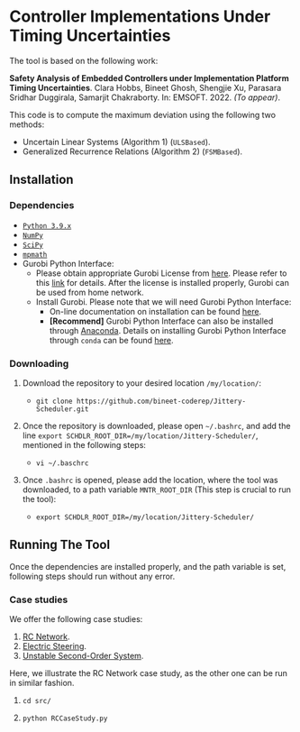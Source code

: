 # Controller Implementations Under Timing Uncertainties

The tool is based on the following work:

**Safety Analysis of Embedded Controllers under Implementation Platform Timing Uncertainties**. Clara Hobbs, Bineet Ghosh, Shengjie Xu, Parasara Sridhar Duggirala, Samarjit Chakraborty. In: EMSOFT. 2022. *(To appear)*.

This code is to compute the maximum deviation using the following two methods:

* Uncertain Linear Systems (Algorithm 1) (`ULSBased`).
* Generalized Recurrence Relations (Algorithm 2) (`FSMBased`).

## Installation

### Dependencies

- [`Python 3.9.x`](https://www.python.org/)
- [`NumPy`](https://numpy.org/)
- [`SciPy`](https://scipy.org/)
- [`mpmath`](https://mpmath.org/)
- Gurobi Python Interface:
  - Please obtain appropriate Gurobi License from [here](http://www.gurobi.com/downloads/licenses/license-center). Please refer to this [link](https://www.gurobi.com/documentation/8.1/quickstart_windows/academic_validation.html) for details. After the license is installed properly, Gurobi can be used from home network.
  - Install Gurobi. Please note that we will need Gurobi Python Interface: 
    - On-line documentation on installation can be found [here](http://www.gurobi.com/documentation/).
    - **[Recommend]** Gurobi Python Interface can also be installed through [Anaconda](https://www.anaconda.com/). Details on installing Gurobi Python Interface through `conda` can be found [here](https://www.gurobi.com/documentation/8.1/quickstart_mac/installing_the_anaconda_py.html#section:Anaconda).

### Downloading 

1. Download the repository to your desired location `/my/location/`:

   * ```shell
     git clone https://github.com/bineet-coderep/Jittery-Scheduler.git
     ```

2. Once the repository is downloaded, please open `~/.bashrc`, and add the line `export SCHDLR_ROOT_DIR=/my/location/Jittery-Scheduler/`, mentioned in the following steps:

   * ```shell
     vi ~/.baschrc
     ```

3. Once `.bashrc` is opened, please add the location, where the tool was downloaded, to a path variable `MNTR_ROOT_DIR` (This step is crucial to run the tool):

   * ```shell
     export SCHDLR_ROOT_DIR=/my/location/Jittery-Scheduler/
     ```

## Running The Tool

Once the dependencies are installed properly, and the path variable is set, following steps should run without any error.

### Case studies

We offer the following case studies:

1. [RC Network](https://www.abebooks.com/servlet/SearchResults?sts=t&tn=Signals+and+Linear+Systems&x=51&y=16).
2. [Electric Steering](https://drops.dagstuhl.de/opus/volltexte/2020/12384/pdf/LIPIcs-ECRTS-2020-21.pdf).
3. [Unstable Second-Order System](https://drops.dagstuhl.de/opus/volltexte/2020/12384/pdf/LIPIcs-ECRTS-2020-21.pdf).

Here, we illustrate the RC Network case study, as the other one can be run in similar fashion.

1. ```shell
   cd src/
   ```

2. ```shell
   python RCCaseStudy.py
   ```

